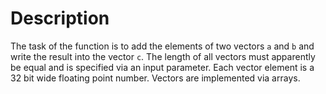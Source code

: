 # Description

The task of the function is to add the elements of two vectors
`a` and `b` and write the result into the vector `c`. The length
of all vectors must apparently be equal and is specified via
an input parameter. Each vector element is a 32 bit wide floating
point number. Vectors are implemented via arrays.